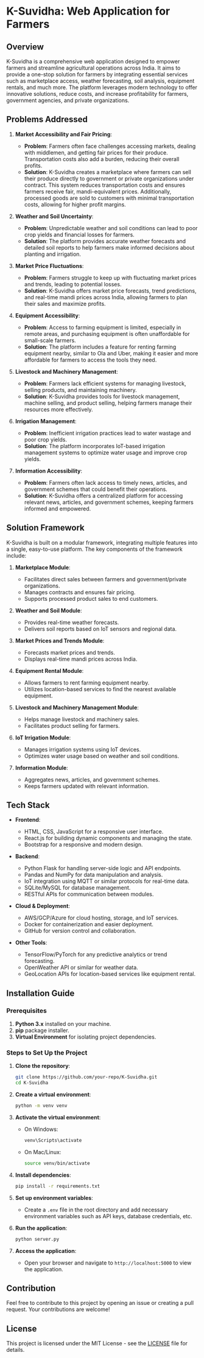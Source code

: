 
# K-Suvidha: Web Application for Farmers

## Overview

K-Suvidha is a comprehensive web application designed to empower farmers and streamline agricultural operations across India. It aims to provide a one-stop solution for farmers by integrating essential services such as marketplace access, weather forecasting, soil analysis, equipment rentals, and much more. The platform leverages modern technology to offer innovative solutions, reduce costs, and increase profitability for farmers, government agencies, and private organizations.

## Problems Addressed

1. **Market Accessibility and Fair Pricing**:
   - **Problem**: Farmers often face challenges accessing markets, dealing with middlemen, and getting fair prices for their produce. Transportation costs also add a burden, reducing their overall profits.
   - **Solution**: K-Suvidha creates a marketplace where farmers can sell their produce directly to government or private organizations under contract. This system reduces transportation costs and ensures farmers receive fair, mandi-equivalent prices. Additionally, processed goods are sold to customers with minimal transportation costs, allowing for higher profit margins.

2. **Weather and Soil Uncertainty**:
   - **Problem**: Unpredictable weather and soil conditions can lead to poor crop yields and financial losses for farmers.
   - **Solution**: The platform provides accurate weather forecasts and detailed soil reports to help farmers make informed decisions about planting and irrigation.

3. **Market Price Fluctuations**:
   - **Problem**: Farmers struggle to keep up with fluctuating market prices and trends, leading to potential losses.
   - **Solution**: K-Suvidha offers market price forecasts, trend predictions, and real-time mandi prices across India, allowing farmers to plan their sales and maximize profits.

4. **Equipment Accessibility**:
   - **Problem**: Access to farming equipment is limited, especially in remote areas, and purchasing equipment is often unaffordable for small-scale farmers.
   - **Solution**: The platform includes a feature for renting farming equipment nearby, similar to Ola and Uber, making it easier and more affordable for farmers to access the tools they need.

5. **Livestock and Machinery Management**:
   - **Problem**: Farmers lack efficient systems for managing livestock, selling products, and maintaining machinery.
   - **Solution**: K-Suvidha provides tools for livestock management, machine selling, and product selling, helping farmers manage their resources more effectively.

6. **Irrigation Management**:
   - **Problem**: Inefficient irrigation practices lead to water wastage and poor crop yields.
   - **Solution**: The platform incorporates IoT-based irrigation management systems to optimize water usage and improve crop yields.

7. **Information Accessibility**:
   - **Problem**: Farmers often lack access to timely news, articles, and government schemes that could benefit their operations.
   - **Solution**: K-Suvidha offers a centralized platform for accessing relevant news, articles, and government schemes, keeping farmers informed and empowered.

## Solution Framework

K-Suvidha is built on a modular framework, integrating multiple features into a single, easy-to-use platform. The key components of the framework include:

1. **Marketplace Module**:
   - Facilitates direct sales between farmers and government/private organizations.
   - Manages contracts and ensures fair pricing.
   - Supports processed product sales to end customers.

2. **Weather and Soil Module**:
   - Provides real-time weather forecasts.
   - Delivers soil reports based on IoT sensors and regional data.

3. **Market Prices and Trends Module**:
   - Forecasts market prices and trends.
   - Displays real-time mandi prices across India.

4. **Equipment Rental Module**:
   - Allows farmers to rent farming equipment nearby.
   - Utilizes location-based services to find the nearest available equipment.

5. **Livestock and Machinery Management Module**:
   - Helps manage livestock and machinery sales.
   - Facilitates product selling for farmers.

6. **IoT Irrigation Module**:
   - Manages irrigation systems using IoT devices.
   - Optimizes water usage based on weather and soil conditions.

7. **Information Module**:
   - Aggregates news, articles, and government schemes.
   - Keeps farmers updated with relevant information.

## Tech Stack

- **Frontend**:
  - HTML, CSS, JavaScript for a responsive user interface.
  - React.js for building dynamic components and managing the state.
  - Bootstrap for a responsive and modern design.

- **Backend**:
  - Python Flask for handling server-side logic and API endpoints.
  - Pandas and NumPy for data manipulation and analysis.
  - IoT integration using MQTT or similar protocols for real-time data.
  - SQLite/MySQL for database management.
  - RESTful APIs for communication between modules.

- **Cloud & Deployment**:
  - AWS/GCP/Azure for cloud hosting, storage, and IoT services.
  - Docker for containerization and easier deployment.
  - GitHub for version control and collaboration.

- **Other Tools**:
  - TensorFlow/PyTorch for any predictive analytics or trend forecasting.
  - OpenWeather API or similar for weather data.
  - GeoLocation APIs for location-based services like equipment rental.

## Installation Guide

### Prerequisites

1. **Python 3.x** installed on your machine.
2. **pip** package installer.
3. **Virtual Environment** for isolating project dependencies.

### Steps to Set Up the Project

1. **Clone the repository**:
   ```bash
   git clone https://github.com/your-repo/K-Suvidha.git
   cd K-Suvidha
   ```

2. **Create a virtual environment**:
   ```bash
   python -m venv venv
   ```

3. **Activate the virtual environment**:
   - On Windows:
     ```bash
     venv\Scripts\activate
     ```
   - On Mac/Linux:
     ```bash
     source venv/bin/activate
     ```

4. **Install dependencies**:
   ```bash
   pip install -r requirements.txt
   ```

5. **Set up environment variables**:
   - Create a `.env` file in the root directory and add necessary environment variables such as API keys, database credentials, etc.

6. **Run the application**:
   ```bash
   python server.py
   ```

7. **Access the application**:
   - Open your browser and navigate to `http://localhost:5000` to view the application.

## Contribution

Feel free to contribute to this project by opening an issue or creating a pull request. Your contributions are welcome!

## License

This project is licensed under the MIT License - see the [LICENSE](LICENSE) file for details.


